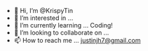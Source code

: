 - 👋 Hi, I’m @KrispyTin
- 👀 I’m interested in ...
- 🌱 I’m currently learning ...
Coding!
- 💞️ I’m looking to collaborate on ...
- 📫 How to reach me ...
justinjh7@gmail.com

<!---
KrispyTin/KrispyTin is a ✨ special ✨ repository because its `README.md` (this file) appears on your GitHub profile.
You can click the Preview link to take a look at your changes.
--->

